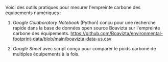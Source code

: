  Voici des outils pratiques pour mesurer l'empreinte carbone des équipements numériques :
 
1. *Google Colaboratory Notebook* (Python) conçu pour une recherche rapide dans la base de données open source Boavizta sur l'empreinte carbone des équipements.
https://github.com/Boavizta/environmental-footprint-data/blob/main/boavizta-data-us.csv

2. *Google Sheet* avec script conçu pour comparer le poids carbone de multiples équipements à la fois.
